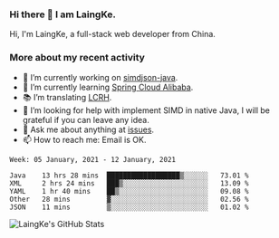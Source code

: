 ### Hi there 👋 I am LaingKe.

Hi, I'm LaingKe, a full-stack web developer from China.

### More about my recent activity

- 🔭 I’m currently working on [simdjson-java](https://github.com/laingke/simdjson-java).
- 🌱 I’m currently learning [Spring Cloud Alibaba](https://github.com/alibaba/spring-cloud-alibaba).
- :books: I’m translating [LCRH](https://github.com/LCTT/LCRH).
- 🤔 I’m looking for help with implement SIMD in native Java, I will be grateful if you can leave any idea.
- 💬 Ask me about anything at [issues](https://github.com/laingke/laingke/issues).
- 📫 How to reach me: Email is OK.

<!--START_SECTION:waka-->
```text
Week: 05 January, 2021 - 12 January, 2021

Java    13 hrs 28 mins  ██████████████████▒░░░░░░   73.01 % 
XML     2 hrs 24 mins   ███▒░░░░░░░░░░░░░░░░░░░░░   13.09 % 
YAML    1 hr 40 mins    ██▒░░░░░░░░░░░░░░░░░░░░░░   09.08 % 
Other   28 mins         ▓░░░░░░░░░░░░░░░░░░░░░░░░   02.56 % 
JSON    11 mins         ▒░░░░░░░░░░░░░░░░░░░░░░░░   01.02 % 
```
<!--END_SECTION:waka-->

![LaingKe's GitHub Stats](https://github-readme-stats.vercel.app/api?username=laingke&show_icons=true&theme=nightowl&count_private=true)
